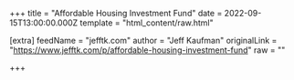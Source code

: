 
+++
title = "Affordable Housing Investment Fund"
date = 2022-09-15T13:00:00.000Z
template = "html_content/raw.html"

[extra]
feedName = "jefftk.com"
author = "Jeff Kaufman"
originalLink = "https://www.jefftk.com/p/affordable-housing-investment-fund"
raw = ""

+++

